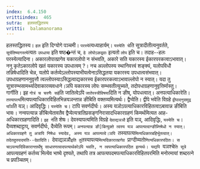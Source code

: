 ```yaml
---
index:  6.4.150
vrittiindex:  465
sutra:  हलस्तद्धितस्य
vritti:  balamanorama 
---
```


हलस्तद्धितस्य। `हल` इति दिग्योगे पञ्चमी। `परस्ये`त्यध्याहार्यम्। `यस्येति चे`ति सूत्रादीतीत्यनुवर्तते, `सूर्यतिष्यागस्त्ये`त्यतः `उपधाया` इति षष्ठ�न्तं च, `ढे लोपोऽकद्र्वाः` इत्यतो `लोप` इति च। तदाह--हलः परस्येत्यादिना। अकारलोपात्प्रागेव यकारलोपो न संभवति, अकारे सति यकारस्य ईकारपरकत्वाऽभावात्। ननु कृतेऽकारलोपे खतं यकारस्य उपधात्वम् ?। नच अल्लोपस्य स्थानिवत्त्वं शङ्क्यं, यलोपविधौ तन्निषेधादिति चेन्न, यलोपे कर्तव्येऽल्लोपस्याभीयत्वेनाऽसिद्धतया यकारस्य उपधात्वसंभवात्। उपधाग्रहणाननुवृत्तौ त्वल्लोपस्याऽसिद्धत्वाद्यकारस्य ईकारपरकत्वाऽभावाल्लोपो न स्यात्। यदा तु सूत्रारम्भसामर्थ्यादेवाकारव्यवधाने।ञपि यकारस्य लोपः सम्भवतीत्युच्यते, तदोपधाग्रहणानुवृत्तिर्मास्तु। गार्गीति। इह `गोत्रं च चरणैः सहे`ति जातित्वेऽपि `जातेरस्त्रीविषया`दिति न ङीष्, योपधत्वात्। अनपत्याधिकारेति। `तस्यापत्य`मित्यपत्याधिकारविहितभिन्नयञन्तान्न ङीबिति वक्तव्यमित्यर्थः। द्वैप्येति। द्वीपे भवेति विग्रहे `द्वीपादनुसमुद्र यञि`ति यञ्। आदिवृद्धिः। `यस्येति च`। टापि सवर्णदीर्घः। अस्य यञोऽपत्याधिकारविहितत्वाऽबावान्न ङीबिति भावः। नन्वपत्यान्न ङीबित्येतावतैव द्वैप्येत्यत्रातिप्रसङ्गनिरासादधिकारग्रहणं किमर्थमित्यत आह-अधिकारग्रहणादिति। `इह ने`ति शेषः। देवस्यापत्यमिति विग्रहे `देवाद्यञञौ` इति यञ्, आदिवृद्धिः, `यस्येति च`। दैव्यशब्दाट्टाप्, सवर्णदीर्घः, दैव्येति रूपम्। `अनपत्यान्न ङी]बित्युक्ते त्वस्य यञ आपत्यत्वान्ङीब्निषेधो न स्यात्। अधिकारग्रहणे तु अत्रापि निषेधः स्यादेव, अस्य यञ आपत्यत्वे।ञपि `तस्यापत्य`मित्यधिकारबहिर्भूतत्वात्। तदेतदुपपादयति--देवादिति। `देवाद्यञञौ` इति तु `तस्यापत्य`मित्यदिकारात्प्रागेव `प्राग्दीव्यतो`णित्यधिकारपठितः। स चाऽपत्यादिविकारान्तार्थेषु साधारणत्वादपत्यार्थकोऽपि भवति, न त्वपत्याधिकारपठित इत्यर्थः। यद्यपि `यञश्चे`ति सूत्रे `आपत्यग्रहणं कर्तव्य`मित्येव भाष्ये दृश्यते, तथापि तत्र आपत्यपदमपत्याधिकारविहितपरमिति मनोरमायां शब्दरत्ने च प्रपञ्चितम्।

